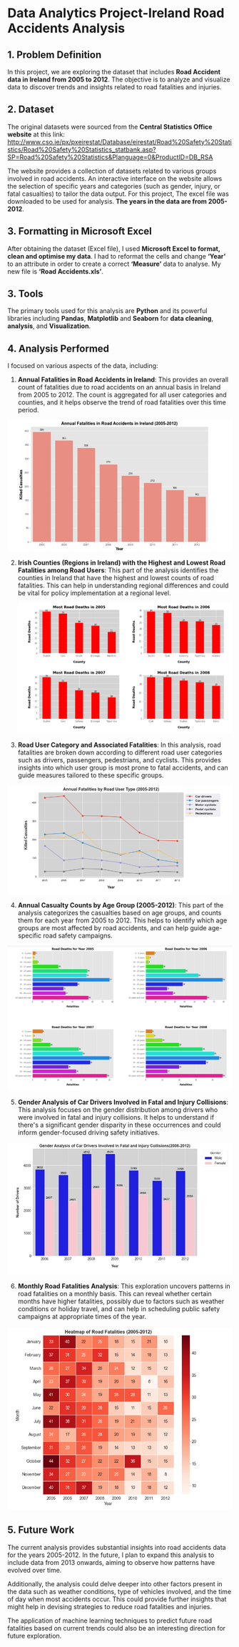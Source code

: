 # Data Analytics Project-Ireland Road Accidents Analysis

## 1. Problem Definition
In this project, we are exploring the dataset that includes **Road Accident data in Ireland from 2005 to 2012**. The objective is to analyze and visualize data to discover trends and insights related to road fatalities and injuries. 

## 2. Dataset

The original datasets were sourced from the **Central Statistics Office website** at this link:
http://www.cso.ie/px/pxeirestat/Database/eirestat/Road%20Safety%20Statistics/Road%20Safety%20Statistics_statbank.asp?SP=Road%20Safety%20Statistics&Planguage=0&ProductID=DB_RSA

The website provides a collection of datasets related to various groups involved in road accidents. An interactive interface on the website allows the selection of specific years and categories (such as gender, injury, or fatal casualties) to tailor the data output. For this project, The excel file was downloaded to be used for analysis. **The years in the data are from 2005-2012**. 

## 3. Formatting in Microsoft Excel

After obtaining the dataset (Excel file), I used **Microsoft Excel to format, clean and optimise my data**. I had to reformat the cells and change **‘Year’** to an attribute in order to create a correct **‘Measure’** data to analyse. My new file is **‘Road Accidents.xls’**.

## 3. Tools 

The primary tools used for this analysis are **Python** and its powerful libraries including **Pandas**, **Matplotlib** and **Seaborn** for **data cleaning**, **analysis**, and **Visualization**.

## 4. Analysis Performed

I focused on various aspects of the data, including:


1.  **Annual Fatalities in Road Accidents in Ireland**: This provides an overall count of fatalities due to road accidents on an annual basis in Ireland from 2005 to 2012. The count is aggregated for all user categories and counties, and it helps observe the trend of road fatalities over this time period.

   ![pic1](images/pic1.PNG)

 
2. **Irish Counties (Regions in Ireland) with the Highest and Lowest Road Fatalities among Road Users**: This part of the analysis identifies the counties in Ireland that have the highest and lowest counts of road fatalities. This can help in understanding regional differences and could be vital for policy implementation at a regional level.

   ![pic2](images/pic2.PNG)

3.  **Road User Category and Associated Fatalities**: In this analysis, road fatalities are broken down according to different road user categories such as drivers, passengers, pedestrians, and cyclists. This provides insights into which user group is most prone to fatal accidents, and can guide measures tailored to these specific groups.

  ![pic3](images/pic3.PNG)

4.  **Annual Casualty Counts by Age Group (2005-2012)**: This part of the analysis categorizes the casualties based on age groups, and counts them for each year from 2005 to 2012. This helps to identify which age groups are most affected by road accidents, and can help guide age-specific road safety campaigns.

![pic4](images/pic4.PNG)

5.  **Gender Analysis of Car Drivers Involved in Fatal and Injury Collisions**: This analysis focuses on the gender distribution among drivers who were involved in fatal and injury collisions. It helps to understand if there's a significant gender disparity in these occurrences and could inform gender-focused driving safety initiatives.

 ![pic5](images/pic5.PNG)

6.  **Monthly Road Fatalities Analysis**: This exploration uncovers patterns in road fatalities on a monthly basis. This can reveal whether certain months have higher fatalities, possibly due to factors such as weather conditions or holiday travel, and can help in scheduling public safety campaigns at appropriate times of the year.

![pic6](images/pic6.PNG)


## 5. Future Work

The current analysis provides substantial insights into road accidents data for the years 2005-2012. In the future, I plan to expand this analysis to include data from 2013 onwards, aiming to observe how patterns have evolved over time.

Additionally, the analysis could delve deeper into other factors present in the data such as weather conditions, type of vehicles involved, and the time of day when most accidents occur. This could provide further insights that might help in devising strategies to reduce road fatalities and injuries. 

The application of machine learning techniques to predict future road fatalities based on current trends could also be an interesting direction for future exploration.











